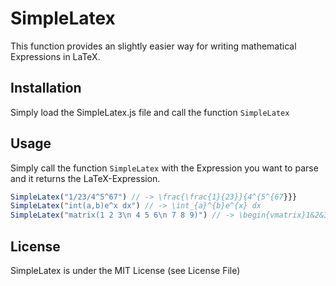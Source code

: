 # SimpleLatex

This function provides an slightly easier way for writing mathematical Expressions
in LaTeX.

## Installation

Simply load the SimpleLatex.js file and call the function `SimpleLatex`

## Usage

Simply call the function `SimpleLatex` with the Expression you want to parse and
it returns the LaTeX-Expression.

```js
SimpleLatex("1/23/4^5^67") // -> \frac{\frac{1}{23}}{4^{5^{67}}}
SimpleLatex("int(a,b)e^x dx") // -> \int_{a}^{b}e^{x} dx
SimpleLatex("matrix(1 2 3\n 4 5 6\n 7 8 9)") // -> \begin{vmatrix}1&2&3\\4&5&6\\7&8&9\end{vmatrix}
```

## License

SimpleLatex is under the MIT License (see License File)
